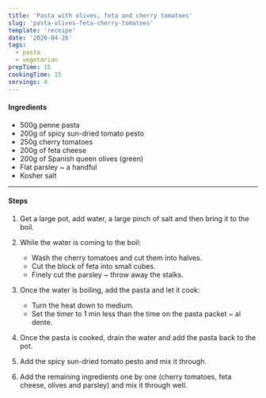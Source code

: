```yaml
---
title: 'Pasta with olives, feta and cherry tomatoes'
slug: 'pasta-olives-feta-cherry-tomatoes'
template: 'receipe'
date: '2020-04-26'
tags:
  - pasta
  - vegetarian
prepTime: 15
cookingTime: 15
servings: 4
---
```


#### Ingredients

- 500g penne pasta
- 200g of spicy sun-dried tomato pesto
- 250g cherry tomatoes
- 200g of feta cheese
- 200g of Spanish queen olives (green)
- Flat parsley ~ a handful
- Kosher salt

---

#### Steps

1. Get a large pot, add water, a large pinch of salt and then bring it to the boil.
2. While the water is coming to the boil:

   - Wash the cherry tomatoes and cut them into halves.
   - Cut the block of feta into small cubes.
   - Finely cut the parsley ~ throw away the stalks.

3. Once the water is boiling, add the pasta and let it cook:

   - Turn the heat down to medium.
   - Set the timer to 1 min less than the time on the pasta packet ~ al dente.

4. Once the pasta is cooked, drain the water and add the pasta back to the pot.
5. Add the spicy sun-dried tomato pesto and mix it through.
6. Add the remaining ingredients one by one (cherry tomatoes, feta cheese, olives and parsley) and mix it through well.
